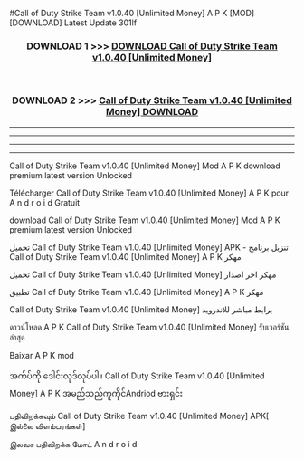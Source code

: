 #Call of Duty Strike Team v1.0.40  [Unlimited Money] A P K [MOD] [DOWNLOAD] Latest Update 301lf



<div align="center">

<h3>DOWNLOAD 1 >>> <a href="https://teeasianyam.web.app?sq=Call of Duty Strike Team v1.0.40  [Unlimited Money]">DOWNLOAD Call of Duty Strike Team v1.0.40  [Unlimited Money] </a></h3><br>

<h3>DOWNLOAD 2 >>> <a href="https://teeasianyam.web.app?sq=Call of Duty Strike Team v1.0.40  [Unlimited Money] ">Call of Duty Strike Team v1.0.40  [Unlimited Money]  DOWNLOAD </a></h3>

</div>


----------------------------------------------------------

----------------------------------------------------------

----------------------------------------------------------

----------------------------------------------------------


Call of Duty Strike Team v1.0.40  [Unlimited Money]  Mod A P K download premium latest version Unlocked

Télécharger Call of Duty Strike Team v1.0.40  [Unlimited Money]  A P K pour A n d r o i d Gratuit

download Call of Duty Strike Team v1.0.40  [Unlimited Money]  Mod A P K premium latest version Unlocked

تحميل Call of Duty Strike Team v1.0.40  [Unlimited Money]  APK - تنزيل برنامج Call of Duty Strike Team v1.0.40  [Unlimited Money]  A P K مهكر

تحميل Call of Duty Strike Team v1.0.40  [Unlimited Money]  مهكر اخر اصدار

تطبيق Call of Duty Strike Team v1.0.40  [Unlimited Money]  A P K مهكر

Call of Duty Strike Team v1.0.40  [Unlimited Money]  برابط مباشر للاندرويد

ดาวน์โหลด A P K Call of Duty Strike Team v1.0.40  [Unlimited Money]  รับเวอร์ชันล่าสุด

Baixar A P K mod

အက်ပ်ကို ဒေါင်းလုဒ်လုပ်ပါ။ Call of Duty Strike Team v1.0.40  [Unlimited Money]  A P K အမည်သည်ကူကိုင်Andriod ဗားရှင်း

பதிவிறக்கவும் Call of Duty Strike Team v1.0.40  [Unlimited Money]  APK[ இல்லை விளம்பரங்கள்] 
 
இலவச பதிவிறக்க மோட் A n d r o i d



